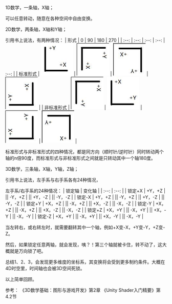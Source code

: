 1D数学，一条轴，X轴；

可以任意转动，随意在各种空间中自由变换。

2D数学，两条轴，X轴和Y轴；

引用书上说法，有两种情况：
| 形式 | 0 | 90 | 180 | 270 |
| :--: | :--: | :--: | :--: | :--: |
| 标准形式 | ![1](./pic/1.jpg) | ![1](./pic/2.jpg) | ![1](./pic/3.jpg) | ![1](./pic/4.jpg) |
|  非标准形式  |  ![1](./pic/5.jpg)  |  ![1](./pic/8.jpg)  |  ![1](./pic/7.jpg)  |  ![1](./pic/6.jpg)  |

标准形式与非标准形式的四种情况，都是同方向（顺时针/逆时针）同时转动两个轴的n倍90度，而标准形式与非标准形式之间就是只转动其中一个轴180度。

3D数学，三条轴，X轴，Y轴，Z轴；

引用书上说法，左手系与右手系各有24种情况，

左手系/右手系的24种情况：
| 锁定轴 | 变化轴 |
| :--: | :--: |
| 锁定+X | +Y，+Z |
|| -Y，+Z |
|| +Y，-Z |
|| -Y，-Z |
| 锁定-X | +Y，+Z |
|| -Y，+Z |
|| +Y，-Z |
|| -Y，-Z |
| 锁定+Y | +X，+Z |
|| -X，+Z |
|| +X，-Z |
|| -X，-Z |
| 锁定-Y | +X，+Z |
|| -X，+Z |
|| +X，-Z |
|| -X，-Z |
| 锁定+Z | +X，+Y |
|| -X，+Y |
|| +X，-Y |
|| -X，-Y |
| 锁定-Z | +X，+Y |
|| -X，+Y |
|| +X，-Y |
|| -X，-Y |

当左转右，或右转左时，就需要翻转其中一个轴，例如+X变-X，+Y变-Y，+Z变-Z。

然后，如果锁定任意两轴，就会发现，咦？！第三个轴就被卡住，转不动了，这大概就是万向锁了吧。

总结1、2、3，会发现更多维度的坐标系，其变换将会受到更多制约条件。大概在4D时空里，时间轴也会被3D空间死锁。

以上简单回顾。

参考： 
《3D数学基础：图形与游戏开发》第2章
《Unity Shader入门精要》第4.2节